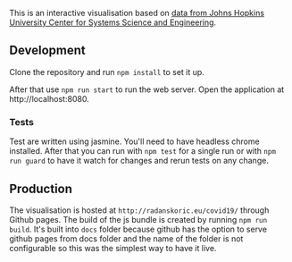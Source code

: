 This is an interactive visualisation based on [data from Johns Hopkins University Center for Systems Science and Engineering](https://github.com/CSSEGISandData/COVID-19).

## Development

Clone the repository and run `npm install` to set it up.

After that use `npm run start` to run the web server. Open the application at http://localhost:8080.

### Tests

Test are written using jasmine. You'll need to have headless chrome installed. After that you can run with `npm test` for a single run or with `npm run guard` to have it watch for changes and rerun tests on any change.

## Production

The visualisation is hosted at `http://radanskoric.eu/covid19/` through Github pages. The build of the js bundle is created by running `npm run build`. It's built into `docs` folder because github has the option to serve github pages from docs folder and the name of the folder is not configurable so this was the simplest way to have it live.
